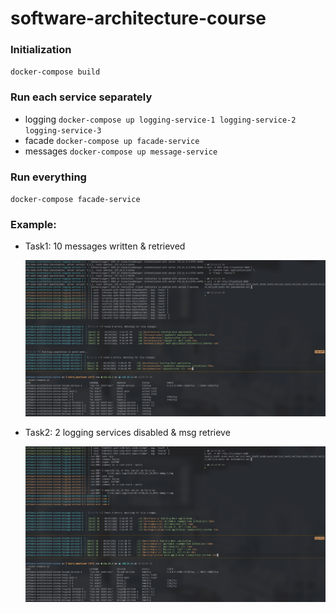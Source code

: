 # software-architecture-course

### Initialization
`docker-compose build`


### Run each service separately
- logging
    `docker-compose up logging-service-1 logging-service-2 logging-service-3`
- facade
    `docker-compose up facade-service`
- messages
    `docker-compose up message-service`

### Run everything
`docker-compose facade-service`

### Example:
- Task1: 10 messages written & retrieved

    ![1 screenshot](/res/screenshot_1.png)
- Task2: 2 logging services disabled & msg retrieve

    ![2 screenshot](/res/screenshot_2.png)


